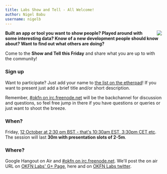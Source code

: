 ```yaml
---
title: Labs Show and Tell - All Welcome!
author: Nigel Babu
username: nigelb
---
```


<img src="http://assets.okfn.org/p/labs/img/tent.png" style="margin-left: 30px; float: right;" />

**Built an app or tool you want to show people? Played around with some
interesting data? Know of a new development people should know about? Want to
find out what others are doing?**

Come to the **Show and Tell this Friday** and share what you are up to with the
community!

### Sign up

Want to participate? Just add your name to [the list on the etherpad][opad]! If
you want to present just add a brief title and/or short description.

Remember, [#okfn on irc.freenode.net][irc] will be the backchannel for
discussion and questions, so feel free jump in there if you have questions or
queries or just want to shoot the breeze.

### When?

Friday, [12 October at 2:30 pm BST - that's 10:30am EST, 3:30pm CET etc][time].
The session will last **30m with presentation slots of 2-5m**.

### Where?

Google Hangout on Air and [#okfn on irc.freenode.net][irc]. We'll post the on air 
URL on [OKFN Labs' G+ Page][gplus], here and on [OKFN Labs twitter](http://twitter.com/okfnlabs).

[time]: http://www.timeanddate.com/worldclock/fixedtime.html?iso=20121012T1430&p1=136
[irc]: http://webchat.freenode.net/?channels=okfn
[gplus]: https://plus.google.com/108417336285743833546/posts
[opad]: http://okfnpad.org/show-and-tell-Oct-12
